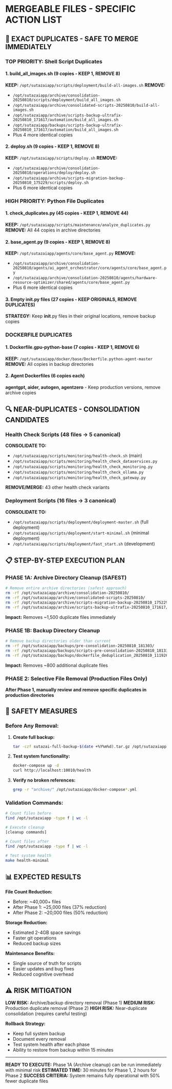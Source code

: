 # MERGEABLE FILES - SPECIFIC ACTION LIST

## 🎯 EXACT DUPLICATES - SAFE TO MERGE IMMEDIATELY

### TOP PRIORITY: Shell Script Duplicates

#### 1. build_all_images.sh (9 copies - KEEP 1, REMOVE 8)
**KEEP:** `/opt/sutazaiapp/scripts/deployment/build-all-images.sh`
**REMOVE:**
- `/opt/sutazaiapp/archive/consolidation-20250810/scripts/deployment/build_all_images.sh`
- `/opt/sutazaiapp/archive/consolidated-scripts-20250810/build-all-images.sh` 
- `/opt/sutazaiapp/archive/scripts-backup-ultrafix-20250810_171617/automation/build_all_images.sh`
- `/opt/sutazaiapp/backups/scripts-backup-ultrafix-20250810_171617/automation/build_all_images.sh`
- Plus 4 more identical copies

#### 2. deploy.sh (9 copies - KEEP 1, REMOVE 8)  
**KEEP:** `/opt/sutazaiapp/scripts/deploy.sh`
**REMOVE:**
- `/opt/sutazaiapp/archive/consolidation-20250810/operations/deploy/deploy.sh`
- `/opt/sutazaiapp/archive/scripts-migration-backup-20250810_175229/scripts/deploy.sh`
- Plus 6 more identical copies

### HIGH PRIORITY: Python File Duplicates

#### 1. check_duplicates.py (45 copies - KEEP 1, REMOVE 44)
**KEEP:** `/opt/sutazaiapp/scripts/maintenance/analyze_duplicates.py`
**REMOVE:** All 44 copies in archive directories

#### 2. base_agent.py (9 copies - KEEP 1, REMOVE 8)
**KEEP:** `/opt/sutazaiapp/agents/core/base_agent.py`
**REMOVE:**
- `/opt/sutazaiapp/archive/consolidation-20250810/agents/ai_agent_orchestrator/core/agents/core/base_agent.py`
- `/opt/sutazaiapp/archive/consolidation-20250810/agents/hardware-resource-optimizer/shared/agents/core/base_agent.py`
- Plus 6 more identical copies

#### 3. Empty __init__.py files (27 copies - KEEP ORIGINALS, REMOVE DUPLICATES)
**STRATEGY:** Keep __init__.py files in their original locations, remove backup copies

### DOCKERFILE DUPLICATES

#### 1. Dockerfile.gpu-python-base (7 copies - KEEP 1, REMOVE 6)
**KEEP:** `/opt/sutazaiapp/docker/base/Dockerfile.python-agent-master`
**REMOVE:** All copies in backup directories

#### 2. Agent Dockerfiles (6 copies each)
**agentgpt, aider, autogen, agentzero** - Keep production versions, remove archive copies

## 🔍 NEAR-DUPLICATES - CONSOLIDATION CANDIDATES

### Health Check Scripts (48 files → 5 canonical)
**CONSOLIDATE TO:**
- `/opt/sutazaiapp/scripts/monitoring/health-check.sh` (main)
- `/opt/sutazaiapp/scripts/monitoring/health_check_dataservices.py`
- `/opt/sutazaiapp/scripts/monitoring/health_check_monitoring.py`
- `/opt/sutazaiapp/scripts/monitoring/health_check_ollama.py`  
- `/opt/sutazaiapp/scripts/monitoring/health_check_gateway.py`

**REMOVE/MERGE:** 43 other health check variants

### Deployment Scripts (16 files → 3 canonical)
**CONSOLIDATE TO:**
- `/opt/sutazaiapp/scripts/deployment/deployment-master.sh` (full deployment)
- `/opt/sutazaiapp/scripts/deployment/start-minimal.sh` (minimal deployment)
- `/opt/sutazaiapp/scripts/deployment/fast_start.sh` (development)

## 📋 STEP-BY-STEP EXECUTION PLAN

### PHASE 1A: Archive Directory Cleanup (SAFEST)
```bash
# Remove entire archive directories (safest approach)
rm -rf /opt/sutazaiapp/archive/consolidation-20250810/
rm -rf /opt/sutazaiapp/archive/consolidated-scripts-20250810/
rm -rf /opt/sutazaiapp/archive/scripts-migration-backup-20250810_175229/
rm -rf /opt/sutazaiapp/archive/scripts-backup-ultrafix-20250810_171617/
```
**Impact:** Removes ~1,500 duplicate files immediately

### PHASE 1B: Backup Directory Cleanup
```bash  
# Remove backup directories older than current
rm -rf /opt/sutazaiapp/backups/pre-consolidation-20250810_181303/
rm -rf /opt/sutazaiapp/backups/scripts-pre-consolidation-20250810_181332/
rm -rf /opt/sutazaiapp/backups/dockerfile_deduplication_20250810_111926/
```
**Impact:** Removes ~800 additional duplicate files

### PHASE 2: Selective File Removal (Production Files Only)
**After Phase 1, manually review and remove specific duplicates in production directories**

## 🚨 SAFETY MEASURES

### Before Any Removal:
1. **Create full backup:**
   ```bash
   tar -czf sutazai-full-backup-$(date +%Y%m%d).tar.gz /opt/sutazaiapp/
   ```

2. **Test system functionality:**
   ```bash  
   docker-compose up -d
   curl http://localhost:10010/health
   ```

3. **Verify no broken references:**
   ```bash
   grep -r "archive/" /opt/sutazaiapp/docker-compose*.yml
   ```

### Validation Commands:
```bash
# Count files before
find /opt/sutazaiapp -type f | wc -l

# Execute cleanup
[cleanup commands]

# Count files after  
find /opt/sutazaiapp -type f | wc -l

# Test system health
make health-minimal
```

## 📊 EXPECTED RESULTS

**File Count Reduction:**
- Before: ~40,000+ files
- After Phase 1: ~25,000 files (37% reduction)
- After Phase 2: ~20,000 files (50% reduction)

**Storage Reduction:**
- Estimated 2-4GB space savings
- Faster git operations
- Reduced backup sizes

**Maintenance Benefits:**
- Single source of truth for scripts
- Easier updates and bug fixes
- Reduced cognitive overhead

## ⚠️ RISK MITIGATION

**LOW RISK:** Archive/backup directory removal (Phase 1)
**MEDIUM RISK:** Production duplicate removal (Phase 2)
**HIGH RISK:** Near-duplicate consolidation (requires careful testing)

**Rollback Strategy:**
- Keep full system backup
- Document every removal
- Test system health after each phase
- Ability to restore from backup within 15 minutes

---

**READY TO EXECUTE:** Phase 1A (Archive cleanup) can be run immediately with minimal risk
**ESTIMATED TIME:** 30 minutes for Phase 1, 2 hours for Phase 2
**SUCCESS CRITERIA:** System remains fully operational with 50% fewer duplicate files